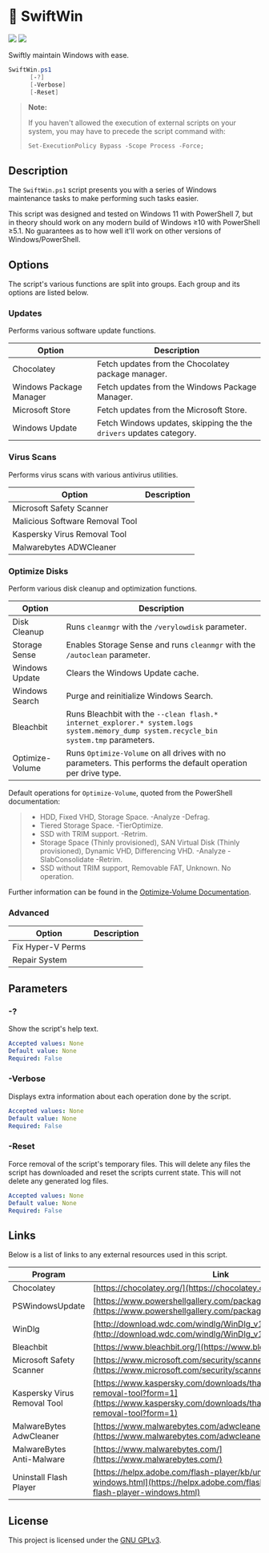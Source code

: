 # 🔮 SwiftWin

![](https://img.shields.io/badge/-Work%20in%20Progress-f00)
![](https://img.shields.io/badge/PowerShell-≥5.1-informational)

Swiftly maintain Windows with ease.

```powershell
SwiftWin.ps1
      [-?]
      [-Verbose]
      [-Reset]
```

> **Note:**
>
> If you haven't allowed the execution of external scripts on your system, you may have to precede the script command with:
>
> `Set-ExecutionPolicy Bypass -Scope Process -Force;`

## Description

The `SwiftWin.ps1` script presents you with a series of Windows maintenance tasks to make performing such tasks easier.

This script was designed and tested on Windows 11 with PowerShell 7, but in theory should work on any modern build of Windows ≥10 with PowerShell ≥5.1. No guarantees as to how well it'll work on other versions of Windows/PowerShell.

## Options

The script's various functions are split into groups. Each group and its options are listed below.

### Updates

Performs various software update functions.

| Option                  | Description                                                         |
| ----------------------- | ------------------------------------------------------------------- |
| Chocolatey              | Fetch updates from the Chocolatey package manager.                  |
| Windows Package Manager | Fetch updates from the Windows Package Manager.                     |
| Microsoft Store         | Fetch updates from the Microsoft Store.                             |
| Windows Update          | Fetch Windows updates, skipping the the `drivers` updates category. |

### Virus Scans

Performs virus scans with various antivirus utilities.

| Option                          | Description |
| ------------------------------- | ----------- |
| Microsoft Safety Scanner        |             |
| Malicious Software Removal Tool |             |
| Kaspersky Virus Removal Tool    |             |
| Malwarebytes ADWCleaner         |             |

### Optimize Disks

Perform various disk cleanup and optimization functions.

| Option          | Description                                                                                                                            |
| --------------- | -------------------------------------------------------------------------------------------------------------------------------------- |
| Disk Cleanup    | Runs `cleanmgr` with the `/verylowdisk` parameter.                                                                                     |
| Storage Sense   | Enables Storage Sense and runs `cleanmgr` with the `/autoclean` parameter.                                                             |
| Windows Update  | Clears the Windows Update cache.                                                                                                       |
| Windows Search  | Purge and reinitialize Windows Search.                                                                                                 |
| Bleachbit       | Runs Bleachbit with the `--clean flash.* internet_explorer.* system.logs system.memory_dump system.recycle_bin system.tmp` parameters. |
| Optimize-Volume | Runs `Optimize-Volume` on all drives with no parameters. This performs the default operation per drive type.                           |

Default operations for `Optimize-Volume`, quoted from the PowerShell documentation:

> - HDD, Fixed VHD, Storage Space. -Analyze -Defrag.
> - Tiered Storage Space. -TierOptimize.
> - SSD with TRIM support. -Retrim.
> - Storage Space (Thinly provisioned), SAN Virtual Disk (Thinly provisioned), Dynamic VHD, Differencing VHD. -Analyze -SlabConsolidate -Retrim.
> - SSD without TRIM support, Removable FAT, Unknown. No operation.

Further information can be found in the [Optimize-Volume Documentation](https://docs.microsoft.com/en-us/powershell/module/storage/optimize-volume).

### Advanced

| Option            | Description |
| ----------------- | ----------- |
| Fix Hyper-V Perms |             |
| Repair System     |             |

## Parameters

### -?

Show the script's help text.

```yaml
Accepted values: None
Default value: None
Required: False
```

### -Verbose

Displays extra information about each operation done by the script.

```yaml
Accepted values: None
Default value: None
Required: False
```

### -Reset

Force removal of the script's temporary files. This will delete any files the script has downloaded and reset the scripts current state. This will not delete any generated log files.

```yaml
Accepted values: None
Default value: None
Required: False
```

## Links

Below is a list of links to any external resources used in this script.

| Program                      | Link                                                                                                                                                         |
| ---------------------------- | ------------------------------------------------------------------------------------------------------------------------------------------------------------ |
| Chocolatey                   | [https://chocolatey.org/](https://chocolatey.org/)                                                                                                           |
| PSWindowsUpdate              | [https://www.powershellgallery.com/packages/PSWindowsUpdate](https://www.powershellgallery.com/packages/PSWindowsUpdate)                                     |
| WinDlg                       | [http://download.wdc.com/windlg/WinDlg_v1_29.zip](http://download.wdc.com/windlg/WinDlg_v1_29.zip)                                                           |
| Bleachbit                    | [https://www.bleachbit.org/](https://www.bleachbit.org/)                                                                                                     |
| Microsoft Safety Scanner     | [https://www.microsoft.com/security/scanner/en-us/default.aspx](https://www.microsoft.com/security/scanner/en-us/default.aspx)                               |
| Kaspersky Virus Removal Tool | [https://www.kaspersky.com/downloads/thank-you/free-virus-removal-tool?form=1](https://www.kaspersky.com/downloads/thank-you/free-virus-removal-tool?form=1) |
| MalwareBytes AdwCleaner      | [https://www.malwarebytes.com/adwcleaner/](https://www.malwarebytes.com/adwcleaner/)                                                                         |
| MalwareBytes Anti-Malware    | [https://www.malwarebytes.com/](https://www.malwarebytes.com/)                                                                                               |
| Uninstall Flash Player       | [https://helpx.adobe.com/flash-player/kb/uninstall-flash-player-windows.html](https://helpx.adobe.com/flash-player/kb/uninstall-flash-player-windows.html)   |

## License

This project is licensed under the [GNU GPLv3](./LICENSE).

